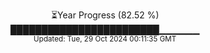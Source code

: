 <p align="center">
⏳Year Progress (82.52 %)<br>
████████████████████████▁▁▁▁▁▁ <br>
<sub>Updated: Tue, 29 Oct 2024 00:11:35 GMT</sub>
</p>


